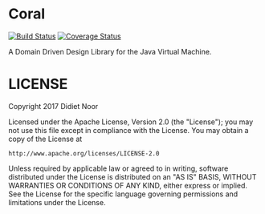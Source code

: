 # Coral

[![Build Status](https://travis-ci.org/ykode/Coral.svg?branch=master)](https://travis-ci.org/ykode/Coral)
[![Coverage Status](https://img.shields.io/coveralls/ykode/Coral/master.svg)](https://coveralls.io/github/ykode/Coral?branch=master)

A Domain Driven Design Library for the Java Virtual Machine.

# LICENSE

Copyright 2017 Didiet Noor

Licensed under the Apache License, Version 2.0 (the "License");
you may not use this file except in compliance with the License.
You may obtain a copy of the License at

    http://www.apache.org/licenses/LICENSE-2.0

Unless required by applicable law or agreed to in writing, software
distributed under the License is distributed on an "AS IS" BASIS,
WITHOUT WARRANTIES OR CONDITIONS OF ANY KIND, either express or implied.
See the License for the specific language governing permissions and
limitations under the License.